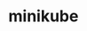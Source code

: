 # minikube

<!--
https://github.com/kubernetes/minikube
https://kubernetes.io/docs/tutorials/stateless-application/hello-minikube/

http://dockone.io/article/3003

-->
